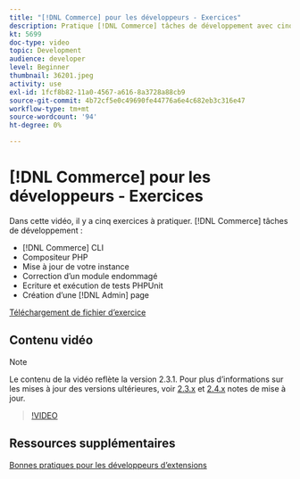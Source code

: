 ```yaml
---
title: "[!DNL Commerce] pour les développeurs - Exercices"
description: Pratique [!DNL Commerce] tâches de développement avec cinq exercices utiles.
kt: 5699
doc-type: video
topic: Development
audience: developer
level: Beginner
thumbnail: 36201.jpeg
activity: use
exl-id: 1fcf8b82-11a0-4567-a616-8a3728a88cb9
source-git-commit: 4b72cf5e0c49690fe44776a6e4c682eb3c316e47
workflow-type: tm+mt
source-wordcount: '94'
ht-degree: 0%

---
```


# [!DNL Commerce] pour les développeurs - Exercices

Dans cette vidéo, il y a cinq exercices à pratiquer. [!DNL Commerce] tâches de développement :

- [!DNL Commerce] CLI
- Compositeur PHP
- Mise à jour de votre instance
- Correction d’un module endommagé
- Ecriture et exécution de tests PHPUnit
- Création d’une [!DNL Admin] page

[Téléchargement de fichier d’exercice](./assets/FreeIntro2.3.1.zip)

## Contenu vidéo

>[!NOTE]
>
>Le contenu de la vidéo reflète la version 2.3.1. Pour plus d’informations sur les mises à jour des versions ultérieures, voir [ 2.3.x](https://devdocs.magento.com/guides/v2.3/release-notes/bk-release-notes.html) et [2.4.x](https://devdocs.magento.com/guides/v2.4/release-notes/bk-release-notes.html) notes de mise à jour.

>[!VIDEO](https://video.tv.adobe.com/v/36201?quality=12&learn=on)

## Ressources supplémentaires

[Bonnes pratiques pour les développeurs d’extensions](https://devdocs.magento.com/guides/v2.4/ext-best-practices/bk-ext-best-practices.html)
